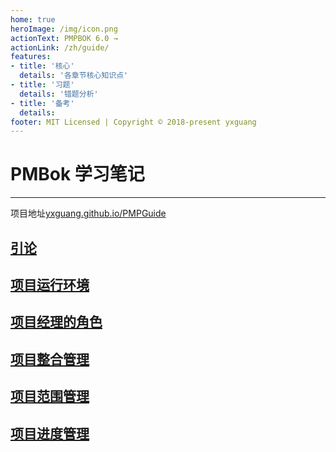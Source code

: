 ```yaml
---
home: true
heroImage: /img/icon.png
actionText: PMPBOK 6.0 →
actionLink: /zh/guide/
features:
- title: '核心'
  details: '各章节核心知识点'
- title: '习题'
  details: '错题分析'
- title: '备考'
  details: 
footer: MIT Licensed | Copyright © 2018-present yxguang
---
```


# PMBok 学习笔记

----------------------

项目地址[yxguang.github.io/PMPGuide](https://yxguang.github.io/PMPGuide/)

## [引论](/ch1-引论.md)

## [项目运行环境](/ch2-项目运行环境.md)

## [项目经理的角色](/ch3-项目经理的角色.md)

## [项目整合管理](/ch4-项目整合管理.md)

## [项目范围管理](/ch5-项目范围管理.md)

## [项目进度管理](/ch6-项目进度管理.md)
